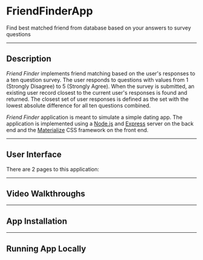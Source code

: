 # FriendFinderApp
Find best matched friend from database based on your answers to survey questions

- - -

## Description

*Friend Finder* implements friend matching based on the user's responses to a ten question survey. The user responds to questions with values from 1 (Strongly Disagree) to 5 (Strongly Agree). When the survey is submitted, an existing user record closest to the current user's responses is found and returned. The closest set of user responses is defined as the set with the lowest absolute difference for all ten questions combined.

*Friend Finder* application is meant to simulate a simple dating app. The application is implemented using a [Node.js](https://nodejs.org/en/) and [Express](https://expressjs.com/) server on the back end and the [Materialize](http://materializecss.com/) CSS framework on the front end.

- - -

## User Interface

There are 2 pages to this application:

- - -

## Video Walkthroughs

- - -

## App Installation

- - -

## Running App Locally
